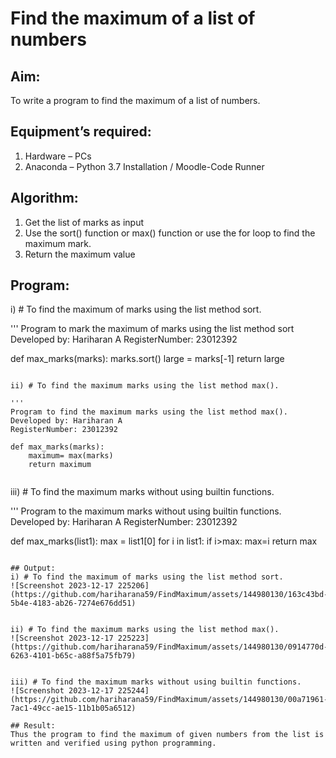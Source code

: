 # Find the maximum of a list of numbers
## Aim:
To write a program to find the maximum of a list of numbers.
## Equipment’s required:
1.	Hardware – PCs
2.	Anaconda – Python 3.7 Installation / Moodle-Code Runner
## Algorithm:
1.	Get the list of marks as input
2.	Use the sort() function or max() function or use the for loop to find the maximum mark.
3.	Return the maximum value
## Program:

i)	# To find the maximum of marks using the list method sort.

''' 
Program to mark the maximum of marks using the list method sort
Developed by: Hariharan A
RegisterNumber: 23012392

def max_marks(marks):
    marks.sort()
    large = marks[-1]
    return large
```

ii)	# To find the maximum marks using the list method max().

''' 
Program to find the maximum marks using the list method max().
Developed by: Hariharan A
RegisterNumber: 23012392

def max_marks(marks):
    maximum= max(marks)
    return maximum


```

iii) # To find the maximum marks without using builtin functions.

''' 
Program to the maximum marks without using builtin functions.
Developed by: Hariharan A
RegisterNumber: 23012392

def max_marks(list1):
    max = list1[0]
    for i in list1:
        if i>max:
            max=i
    return max


```

## Output:
i) # To find the maximum of marks using the list method sort.
![Screenshot 2023-12-17 225206](https://github.com/hariharana59/FindMaximum/assets/144980130/163c43bd-5b4e-4183-ab26-7274e676dd51)


ii) # To find the maximum marks using the list method max().
![Screenshot 2023-12-17 225223](https://github.com/hariharana59/FindMaximum/assets/144980130/0914770d-6263-4101-b65c-a88f5a75fb79)


iii) # To find the maximum marks without using builtin functions.
![Screenshot 2023-12-17 225244](https://github.com/hariharana59/FindMaximum/assets/144980130/00a71961-7ac1-49cc-ae15-11b1b05a6512)

## Result:
Thus the program to find the maximum of given numbers from the list is written and verified using python programming.
